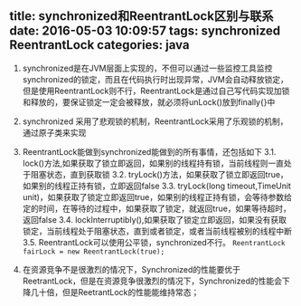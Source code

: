title: synchronized和ReentrantLock区别与联系
date: 2016-05-03 10:09:57
tags:
 synchronized
 ReentrantLock
categories:
 java
---
1. synchronized是在JVM层面上实现的，不但可以通过一些监控工具监控synchronized的锁定，而且在代码执行时出现异常，JVM会自动释放锁定，但是使用ReentrantLock则不行，ReentrantLock是通过自己写代码实现加锁和释放的，要保证锁定一定会被释放，就必须将unLock()放到finally{}中
2. synchronized 采用了悲观锁的机制，ReentrantLock采用了乐观锁的机制，通过原子类来实现

3. ReentrantLock能做到synchronized能做到的所有事情，还包括如下
3.1. lock()方法,如果获取了锁立即返回，如果别的线程持有锁，当前线程则一直处于阻塞状态，直到获取锁
3.2. tryLock()方法，如果获取了锁立即返回true，如果别的线程正持有锁，立即返回false
3.3. tryLock(long timeout,TimeUnit unit)，如果获取了锁定立即返回true，如果别的线程正持有锁，会等待参数给定的时间，在等待的过程中，如果获取了锁定，就返回true，如果等待超时，返回false
3.4. lockInterruptibly(),如果获取了锁定立即返回，如果没有获取锁定，当前线程处于阻塞状态，直到或者锁定，或者当前线程被别的线程中断
3.5. ReentrantLock可以使用公平锁，synchronized不行。
  ``ReentrantLock fairLock = new ReentrantLock(true);``
4. 在资源竞争不是很激烈的情况下，Synchronized的性能要优于ReetrantLock，但是在资源竞争很激烈的情况下，Synchronized的性能会下降几十倍，但是ReetrantLock的性能能维持常态；
